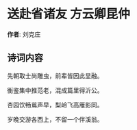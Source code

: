 # 送赴省诸友 方云卿昆仲

**作者**: 刘克庄

## 诗词内容

先朝取士尚雕虫，前辈皆因此显融。

衡鉴集中推范老，混成篇里得沂公。

杏园饮畅鶑声早，梨岭飞高雁影同。

岁晚交游各西上，不留一个伴溪翁。

